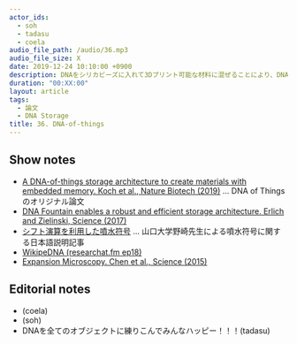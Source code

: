 ```yaml
---
actor_ids:
  - soh
  - tadasu
  - coela
audio_file_path: /audio/36.mp3
audio_file_size: X
date: 2019-12-24 10:10:00 +0900
description: DNAをシリカビーズに入れて3Dプリント可能な材料に混ぜることにより、DNA入り3DオブジェクトをプリントするDNA-of-things(DoT)の技術と、DNA Storage+噴水符号化の技術について話しました。
duration: "00:XX:00"
layout: article
tags: 
  - 論文
  - DNA Storage
title: 36. DNA-of-things
---
```


## Show notes
- [A DNA-of-things storage architecture to create materials with embedded memory. Koch et al., Nature Biotech (2019)](https://www.nature.com/articles/s41587-019-0356-z) ... DNA of Thingsのオリジナル論文
- [DNA Fountain enables a robust and efficient storage architecture. Erlich and Zielinski, Science (2017)](https://science.sciencemag.org/content/355/6328/950)
- [シフト演算を利用した噴水符号](https://www.jstage.jst.go.jp/article/essfr/13/1/13_7/_pdf/-char/ja) ... 山口大学野崎先生による噴水符号に関する日本語説明記事
- [WikipeDNA (researchat.fm ep18)](https://researchat.fm/episode/18)
- [Expansion Microscopy. Chen et al., Science (2015)](https://science.sciencemag.org/content/347/6221/543)

## Editorial notes
- (coela)
- (soh)
- DNAを全てのオブジェクトに練りこんでみんなハッピー！！！(tadasu)
